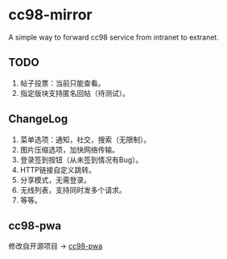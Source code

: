 # cc98-mirror

A simple way to forward cc98 service from intranet to extranet.

## TODO

1. 帖子投票：当前只能查看。
2. 指定版块支持匿名回帖（待测试）。

## ChangeLog

1. 菜单选项：通知，社交，搜索（无限制）。
2. 图片压缩选项，加快网络传输。
3. 登录签到按钮（从未签到情况有Bug）。
4. HTTP链接自定义跳转。
5. 分享模式，无需登录。
6. 无线列表，支持同时发多个请求。
7. 等等。

## cc98-pwa

修改自开源项目 → [cc98-pwa](https://github.com/ZJU-CC98/CC98-PWA)
